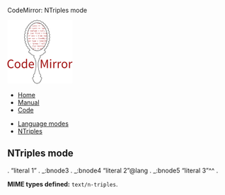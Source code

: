 CodeMirror: NTriples mode

[<img src="../../doc/logo.png" id="logo" />](http://codemirror.net)

-   [Home](../../index.html)
-   [Manual](../../doc/manual.html)
-   [Code](https://github.com/marijnh/codemirror)

<!-- -->

-   [Language modes](../index.html)
-   <a href="#" class="active">NTriples</a>

NTriples mode
-------------

. “literal 1” . \_:bnode3 . \_:bnode4 “literal 2”<span class="citation" data-cites="lang">@lang</span> . \_:bnode5 “literal 3”^^ .

**MIME types defined:** `text/n-triples`.
